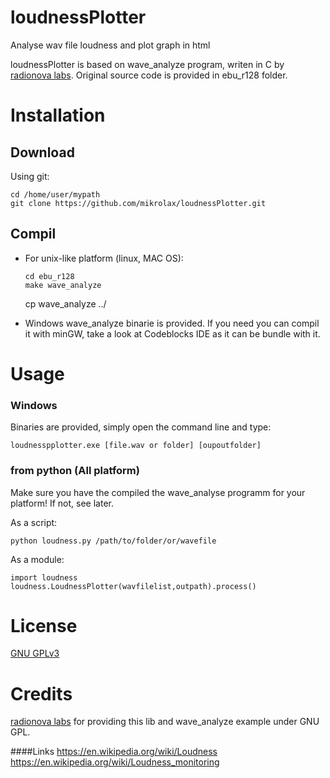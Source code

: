 loudnessPlotter
===============

Analyse wav file loudness and plot graph in html 

loudnessPlotter is based on wave_analyze program, writen in C by [radionova labs](http://labs.radionova.no/2011/01/07/ebu-r128-library/). Original source code is provided in ebu_r128 folder.


Installation
==============
## Download
Using git:

    cd /home/user/mypath
    git clone https://github.com/mikrolax/loudnessPlotter.git

## Compil
* For unix-like platform (linux, MAC OS):

	  cd ebu_r128
	  make wave_analyze
    cp wave_analyze ../

* Windows
wave_analyze binarie is provided. If you need you can compil it with minGW, take a look at Codeblocks IDE as it can be bundle with it.


Usage
=======

### Windows
Binaries are provided, simply open the command line and type:

    loudnesspplotter.exe [file.wav or folder] [oupoutfolder]

### from python (All platform)
Make sure you have the compiled the wave_analyse programm for your platform! If not, see later.

As a script:

    python loudness.py /path/to/folder/or/wavefile
  
As a module:

    import loudness
    loudness.LoudnessPlotter(wavfilelist,outpath).process()


License
==========
[GNU GPLv3](https://www.gnu.org/licenses/gpl-3.0.txt)


Credits
==========
[radionova labs](http://labs.radionova.no/2011/01/07/ebu-r128-library/) for providing this lib and wave_analyze example under GNU GPL.


####Links
https://en.wikipedia.org/wiki/Loudness
https://en.wikipedia.org/wiki/Loudness_monitoring

